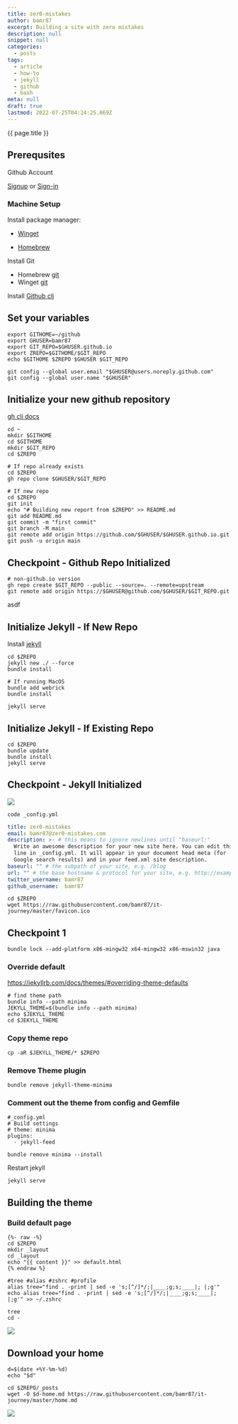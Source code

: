 ```yaml
---
title: zer0-mistakes
author: bamr87
excerpt: Building a site with zero mistakes
description: null
snippet: null
categories:
  - posts
tags:
  - article
  - how-to
  - jekyll
  - github
  - bash
meta: null
draft: true
lastmod: 2022-07-25T04:24:25.869Z
---
```


{{ page.title }}

## Prerequsites

Github Account

[Signup](https://github.com/signup) or [Sign-in](https://github.com/login)

### Machine Setup

Install package manager:

- [Winget](https://docs.microsoft.com/en-us/windows/package-manager/winget/)

- [Homebrew](https://brew.sh)

Install Git
- Homebrew [git](https://formulae.brew.sh/formula/git#default)  
- Winget [git](https://winget.run/pkg/Git/Git) 

Install [Github cli](https://github.com/cli/cli#installation)

## Set your variables

```shell
export GITHOME=~/github
export GHUSER=bamr87
export GIT_REPO=$GHUSER.github.io
export ZREPO=$GITHOME/$GIT_REPO
echo $GITHOME $ZREPO $GHUSER $GIT_REPO

git config --global user.email "$GHUSER@users.noreply.github.com"
git config --global user.name "$GHUSER"
```

## Initialize your new github repository

[gh cli docs](https://cli.github.com/manual/)

```shell
cd ~
mkdir $GITHOME
cd $GITHOME
mkdir $GIT_REPO
cd $ZREPO
```

```shell
# If repo already exists
cd $ZREPO
gh repo clone $GHUSER/$GIT_REPO
```

```shell
# If new repo
cd $ZREPO
git init
echo "# Building new report from $ZREPO" >> README.md
git add README.md
git commit -m "first commit"
git branch -M main
git remote add origin https://github.com/$GHUSER/$GHUSER.github.io.git
git push -u origin main
```

## Checkpoint - Github Repo Initialized

```shell
# non-github.io version
gh repo create $GIT_REPO --public --source=. --remote=upstream
git remote add origin https://$GHUSER@github.com/$GHUSER/$GIT_REPO.git
```
asdf
## Initialize Jekyll - If New Repo

Install [jekyll](https://jekyllrb.com/docs/installation/)

```shell
cd $ZREPO
jekyll new ./ --force
bundle install
```

```shell
# If running MacOS
bundle add webrick
bundle install
```

```shell
jekyll serve
```

## Initialize Jekyll - If Existing Repo

```shell
cd $ZREPO
bundle update
bundle install
jekyll serve
```

## Checkpoint - Jekyll Initialized
![](../assets/images/jekyll-serve-1.png)  

```shell
code _config.yml
```

```yaml
title: zer0-mistakes
email: bamr87@zer0-mistakes.com
description: >- # this means to ignore newlines until "baseurl:"
  Write an awesome description for your new site here. You can edit this
  line in _config.yml. It will appear in your document head meta (for
  Google search results) and in your feed.xml site description.
baseurl: "" # the subpath of your site, e.g. /blog
url: "" # the base hostname & protocol for your site, e.g. http://example.com
twitter_username: bamr87
github_username:  bamr87
```

```shell
cd $ZREPO
wget https://raw.githubusercontent.com/bamr87/it-journey/master/favicon.ico
```

## Checkpoint 1

```shell
bundle lock --add-platform x86-mingw32 x64-mingw32 x86-mswin32 java
```

### Override default
https://jekyllrb.com/docs/themes/#overriding-theme-defaults

```shell
# find theme path
bundle info --path minima
JEKYLL_THEME=$(bundle info --path minima)
echo $JEKYLL_THEME
cd $JEKYLL_THEME

```
### Copy theme repo

```shell
cp -aR $JEKYLL_THEME/* $ZREPO
```

### Remove Theme plugin

```shell
bundle remove jekyll-theme-minima
```

### Comment out the theme from config and Gemfile

```shell
#_config.yml
# Build settings
# theme: minima
plugins:
  - jekyll-feed
```

```shell
bundle remove minima --install
```

Restart jekyll
```shell
jekyll serve
```

## Building the theme

### Build default page


```shell
{%- raw -%}
cd $ZREPO
mkdir _layout
cd _layout
echo "{{ content }}" >> default.html 
{% endraw %}
``` 



```shell
#tree #alias #zshrc #profile
alias tree="find . -print | sed -e 's;[^/]*/;|____;g;s;____|; |;g'"
echo alias tree="find . -print | sed -e 's;[^/]*/;|____;g;s;____|; |;g'" >> ~/.zshrc

tree
cd -
```

![](../assets/images/about-profile.png)  

## Download your home

```shell
d=$(date +%Y-%m-%d)
echo "$d"
```

```shell
cd $ZREPO/_posts
wget -O $d-home.md https://raw.githubusercontent.com/bamr87/it-journey/master/home.md 
```

![](../assets/images/header_pages.png)  

